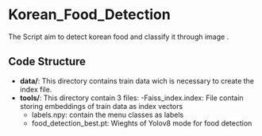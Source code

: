 # Korean_Food_Detection
The Script aim to detect korean food and classify it through image .

## Code Structure
- **data/**: This directory contains train data wich is necessary to create the index file.
- **tools/**: This directory contain 3 files:
   -Faiss_index.index: File contain storing embeddings of train data as index vectors
  - labels.npy: contain the menu classes as labels
  - food_detection_best.pt: Wieghts of Yolov8 mode for food detection

  

  
